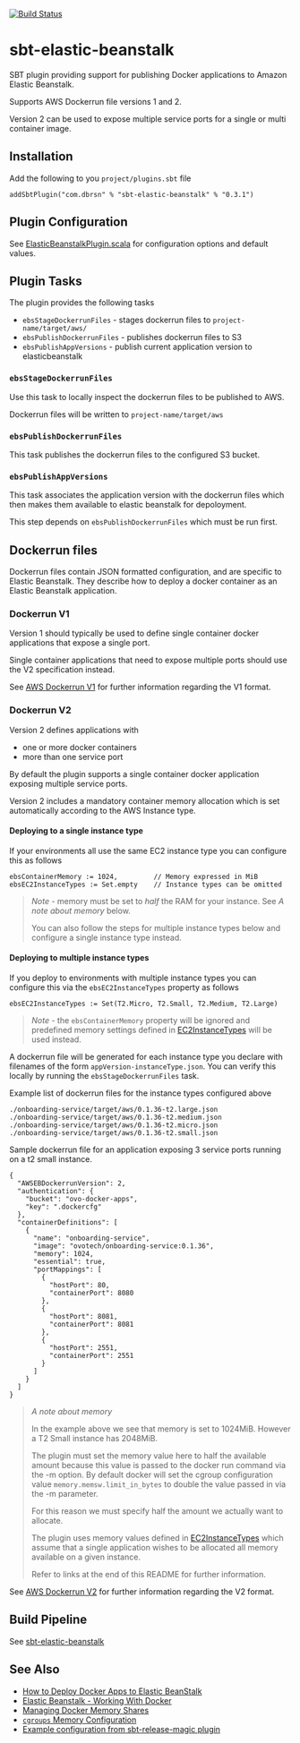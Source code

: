[![Build Status](https://travis-ci.org/dborisenko/sbt-elastic-beanstalk.svg?branch=master)](https://travis-ci.org/dborisenko/sbt-elastic-beanstalk)

# sbt-elastic-beanstalk

SBT plugin providing support for publishing Docker applications to Amazon
Elastic Beanstalk.

Supports AWS Dockerrun file versions 1 and 2.

Version 2 can be used to expose multiple service ports for a single or multi
container image.

## Installation

Add the following to you ```project/plugins.sbt``` file

    addSbtPlugin("com.dbrsn" % "sbt-elastic-beanstalk" % "0.3.1")

## Plugin Configuration

See [ElasticBeanstalkPlugin.scala](src/main/scala/com/ovoenergy/sbt/ebs/ElasticBeanstalkPlugin.scala)
for configuration options and default values.

## Plugin Tasks

The plugin provides the following tasks

* ```ebsStageDockerrunFiles``` - stages dockerrun files to ```project-name/target/aws/```
* ```ebsPublishDockerrunFiles``` - publishes dockerrun files to S3
* ```ebsPublishAppVersions``` - publish current application version to elasticbeanstalk


### ```ebsStageDockerrunFiles```

Use this task to locally inspect the dockerrun files to be published to AWS.

Dockerrun files will be written to ```project-name/target/aws```

### ```ebsPublishDockerrunFiles```

This task publishes the dockerrun files to the configured S3 bucket.

### ```ebsPublishAppVersions```

This task associates the application version with the dockerrun files which then
makes them available to elastic beanstalk for depoloyment.

This step depends on ```ebsPublishDockerrunFiles``` which must be run first.

## Dockerrun files

Dockerrun files contain JSON formatted configuration, and are specific to
Elastic Beanstalk. They describe how to deploy a docker container as an Elastic
Beanstalk application.

### Dockerrun V1

Version 1 should typically be used to define single container docker
applications that expose a single port.

Single container applications that need to expose multiple ports should use the
V2 specification instead.

See [AWS Dockerrun V1](https://docs.aws.amazon.com/elasticbeanstalk/latest/dg/create_deploy_docker_image.html#create_deploy_docker_image_dockerrun)
for further information regarding the V1 format.

### Dockerrun V2

Version 2 defines applications with

* one or more docker containers
* more than one service port

By default the plugin supports a single container docker application exposing
multiple service ports.

Version 2 includes a mandatory container memory allocation which is set
automatically according to the AWS Instance type.

#### Deploying to a single instance type

If your environments all use the same EC2 instance type you can configure this as
follows

    ebsContainerMemory := 1024,         // Memory expressed in MiB
    ebsEC2InstanceTypes := Set.empty    // Instance types can be omitted

> *Note* - memory must be set to *half* the RAM for your instance. See *A note about memory*
> below.
>
> You can also follow the steps for multiple instance types below and configure
> a single instance type instead.

#### Deploying to multiple instance types

If you deploy to environments with multiple instance types you can configure
this via the ```ebsEC2InstanceTypes``` property as follows

    ebsEC2InstanceTypes := Set(T2.Micro, T2.Small, T2.Medium, T2.Large)

> *Note* - the ```ebsContainerMemory``` property will be ignored and predefined
> memory settings defined in [EC2InstanceTypes](src/main/scala/com/ovoenergy/sbt/ebs/EC2InstanceType.scala)
> will be used instead.

A dockerrun file will be generated for each instance type you declare with
filenames of the form ```appVersion-instanceType.json```. You can verify this
locally by running the ```ebsStageDockerrunFiles``` task.

Example list of dockerrun files for the instance types configured above

    ./onboarding-service/target/aws/0.1.36-t2.large.json
    ./onboarding-service/target/aws/0.1.36-t2.medium.json
    ./onboarding-service/target/aws/0.1.36-t2.micro.json
    ./onboarding-service/target/aws/0.1.36-t2.small.json

Sample dockerrun file for an application exposing 3 service ports running on a
t2 small instance.

    {
      "AWSEBDockerrunVersion": 2,
      "authentication": {
        "bucket": "ovo-docker-apps",
        "key": ".dockercfg"
      },
      "containerDefinitions": [
        {
          "name": "onboarding-service",
          "image": "ovotech/onboarding-service:0.1.36",
          "memory": 1024,
          "essential": true,
          "portMappings": [
            {
              "hostPort": 80,
              "containerPort": 8080
            },
            {
              "hostPort": 8081,
              "containerPort": 8081
            },
            {
              "hostPort": 2551,
              "containerPort": 2551
            }
          ]
        }
      ]
    }

> *A note about memory*
>
> In the example above we see that memory is set to 1024MiB. However a T2 Small
> instance has 2048MiB.
>
> The plugin must set the memory value here to half the available amount because
> this value is passed to the docker run command via the -m option. By default
> docker will set the cgroup configuration value ```memory.memsw.limit_in_bytes```
> to double the value passed in via the -m parameter.
>
> For this reason we must specify half the amount we actually want to allocate.
>
> The plugin uses memory values defined in [EC2InstanceTypes](src/main/scala/com/ovoenergy/sbt/ebs/EC2InstanceType.scala)
> which assume that a single application wishes to be allocated all memory
> available on a given instance.
>
> Refer to links at the end of this README for further information.

See [AWS Dockerrun V2](https://docs.aws.amazon.com/elasticbeanstalk/latest/dg/create_deploy_docker_v2config.html#create_deploy_docker_v2config_dockerrun)
for further information regarding the V2 format.

## Build Pipeline

See [sbt-elastic-beanstalk](http://ob-go.ovotech.org.uk/go/tab/pipeline/history/sbt-elastic-beanstalk)

## See Also

* [How to Deploy Docker Apps to Elastic BeanStalk](https://github.com/hopsoft/relay/wiki/How-to-Deploy-Docker-apps-to-Elastic-Beanstalk)
* [Elastic Beanstalk - Working With Docker](https://docs.aws.amazon.com/elasticbeanstalk/latest/dg/create_deploy_docker.html)
* [Managing Docker Memory Shares](https://goldmann.pl/blog/2014/09/11/resource-management-in-docker/#_example_managing_the_memory_shares_of_a_container)
* [```cgroups``` Memory Configuration](https://access.redhat.com/documentation/en-US/Red_Hat_Enterprise_Linux/6/html/Resource_Management_Guide/sec-memory.html)
* [Example configuration from sbt-release-magic plugin](https://github.com/ovotech/sbt-release-magic/blob/master/src/main/scala/com/ovoenergy/sbt/release/OvoReleasePlugin.scala)

